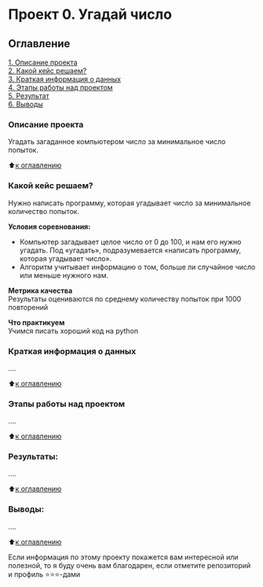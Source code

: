 # Проект 0. Угадай число

## Оглавление  
[1. Описание проекта](https://github.com/movsinanton/project_001/tree/main/project_0/README.md#Описание-проекта)  
[2. Какой кейс решаем?](https://github.com/movsinanton/project_001/tree/main/project_0/README.md#Какой-кейс-решаем)  
[3. Краткая информация о данных](https://github.com/movsinanton/project_001/tree/main/project_0/README.md#Краткая-информация-о-данных)  
[4. Этапы работы над проектом](https://github.com/movsinanton/project_001/tree/main/project_0/README.md#Этапы-работы-над-проектом)  
[5. Результат](https://github.com/movsinanton/project_001/tree/main/project_0/README.md#Результат)    
[6. Выводы](https://github.com/movsinanton/project_001/tree/main/project_0/README.md#Выводы) 

### Описание проекта    
Угадать загаданное компьютером число за минимальное число попыток.

:arrow_up:[к оглавлению](https://github.com/movsinanton/project_001/tree/main/project_0)


### Какой кейс решаем?    
Нужно написать программу, которая угадывает число за минимальное количество попыток.

**Условия соревнования:**  
- Компьютер загадывает целое число от 0 до 100, и нам его нужно угадать. Под «угадать», подразумевается «написать программу, которая угадывает число».
- Алгоритм учитывает информацию о том, больше ли случайное число или меньше нужного нам.

**Метрика качества**     
Результаты оцениваются по среднему количеству попыток при 1000 повторений

**Что практикуем**     
Учимся писать хороший код на python


### Краткая информация о данных
....
  
:arrow_up:[к оглавлению](https://github.com/movsinanton/project_001/tree/main/project_0)


### Этапы работы над проектом  
....

:arrow_up:[к оглавлению](https://github.com/movsinanton/project_001/tree/main/project_0)


### Результаты:  
....

:arrow_up:[к оглавлению](https://github.com/movsinanton/project_001/tree/main/project_0)


### Выводы:  
....

:arrow_up:[к оглавлению](https://github.com/movsinanton/project_001/tree/main/project_0)


Если информация по этому проекту покажется вам интересной или полезной, то я буду очень вам благодарен, если отметите репозиторий и профиль ⭐️⭐️⭐️-дами